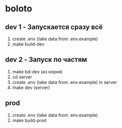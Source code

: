 # boloto

## dev 1 - Запускается сразу всё

1. create .env (take data from .env.example)
2. make build-dev

## dev 2 - Запуск по частям

1. make bd-dev (из корня)
2. cd server
3. create .env (take data from .env.example) in server
4. make dev (server)

## prod

1. create .env (take data from .env.example)
2. make build-prod
